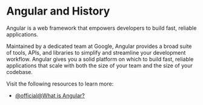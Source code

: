 # Angular and History

Angular is a web framework that empowers developers to build fast, reliable applications.

Maintained by a dedicated team at Google, Angular provides a broad suite of tools, APIs, and libraries to simplify and
streamline your development workflow. Angular gives you a solid platform on which to build fast, reliable applications
that scale with both the size of your team and the size of your codebase.

Visit the following resources to learn more:

- [@official@What is Angular?](https://angular.dev/overview)
